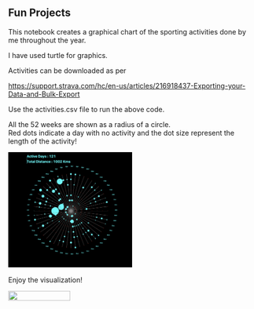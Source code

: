 ## Fun Projects

This notebook creates a graphical chart of the sporting activities done by me throughout the year.    

I have used turtle for graphics.   


Activities can be downloaded as per 

https://support.strava.com/hc/en-us/articles/216918437-Exporting-your-Data-and-Bulk-Export

Use the activities.csv file to run the above code.    

All the 52 weeks are shown as a radius of a circle.   
Red dots indicate a day with no activity and the dot size represent the length of the activity!



<img src="https://github.com/sharmasapna/fun_projects/blob/main/data/my_run_walk_bike_stats.png" width=50% height=50% >

Enjoy the visualization! 



<img src= "https://github.com/sharmasapna/fun_projects/blob/main/data/GIF-211231_220804.gif" width=50% height=50% >
